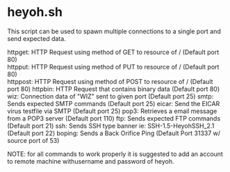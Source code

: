 # heyoh.sh
This script can be used to spawn multiple connections to a single port and send expected data.

httpget:  HTTP Request using method of GET to resource of / (Default port 80)<br>
httpput:  HTTP Request using method of PUT to resource of / (Default port 80)<br>
httppost: HTTP Request using method of POST to resource of / (Default port 80)
httpbin:  HTTP Request that contains binary data (Default port 80)
wiz:      Connection data of "WIZ" sent to given port (Default port 25)
smtp:     Sends expected SMTP commands (Default port 25)
eicar:    Send the EICAR virus testfile via SMTP (Default port 25)
pop3:	  Retrieves a email message from a POP3 server (Default port 110)
ftp:      Sends expected FTP commands (Default port 21)
ssh:      Sends SSH type banner ie: SSH-1.5-HeyohSSH_2.1 (Default port 22)
boping:   Sends a Back Orifice Ping (Default Port 31337 w/ source port of 53)

NOTE: for all commands to work properly it is suggested to add an account to remote machine withusername and password of heyoh.

